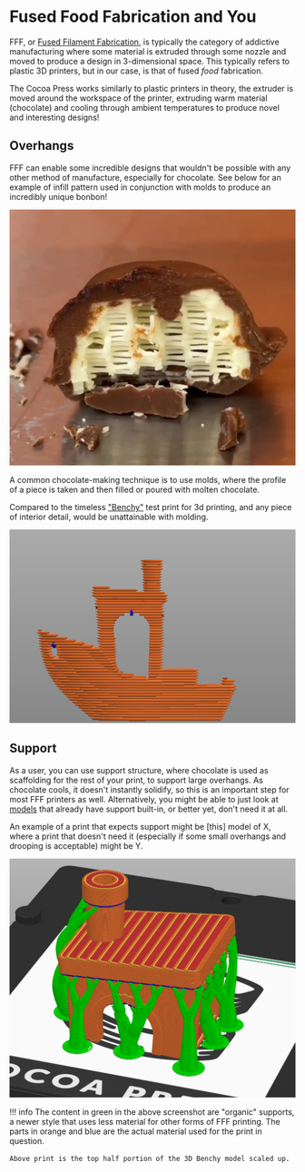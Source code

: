 # Fused Food Fabrication and You

FFF, or [Fused Filament Fabrication](https://en.wikipedia.org/wiki/Fused_filament_fabrication), is typically the category of addictive manufacturing where some material is extruded through some nozzle and moved to produce a design in 3-dimensional space.  This typically refers to plastic 3D printers, but in our case, is that of fused *food* fabrication.

<!-- TODO Add gif of printer in motion / cut webm of printer working -->

The Cocoa Press works similarly to plastic printers in theory, the extruder is moved around the workspace of the printer, extruding warm material (chocolate) and cooling through ambient temperatures to produce novel and interesting designs!

## Overhangs

FFF can enable some incredible designs that wouldn't be possible with any other method of manufacture, especially for chocolate.  See below for an example of infill pattern used in conjunction with molds to produce an incredibly unique bonbon!

![](../img/101/lattice_covered.png)

A common chocolate-making technique is to use molds, where the profile of a piece is taken and then filled or poured with molten chocolate.  

Compared to the timeless ["Benchy"](https://www.3dbenchy.com/) test print for 3d printing, and any piece of interior detail, would be unattainable with molding.

![](../img/101/benchy_overhang.png)

## Support

As a user, you can use support structure, where chocolate is used as scaffolding for the rest of your print, to support large overhangs.  As chocolate cools, it doesn't instantly solidify, so this is an important step for most FFF printers as well.  Alternatively, you might be able to just look at [models]() that already have support built-in, or better yet, don't need it at all. <!-- TODO add link to integral support models -->

An example of a print that expects support might be [this] model of X, where a print that doesn't need it (especially if some small overhangs and drooping is acceptable) might be Y.

![](../img/101/benchy_supports.png)

!!! info
    The content in green in the above screenshot are "organic" supports, a newer style that uses less material for other forms of FFF printing. The parts in orange and blue are the actual material used for the print in question.

    Above print is the top half portion of the 3D Benchy model scaled up.
